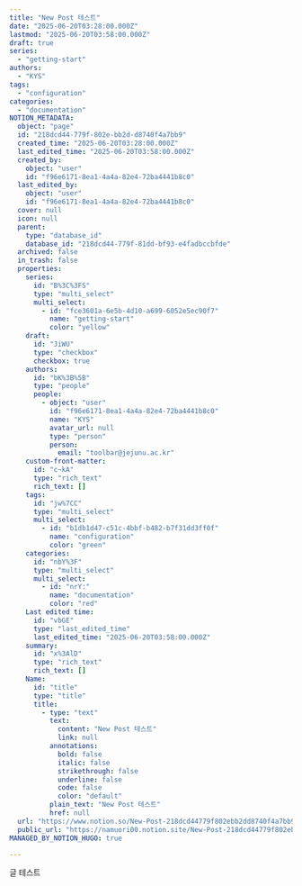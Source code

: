 ```yaml
---
title: "New Post 테스트"
date: "2025-06-20T03:28:00.000Z"
lastmod: "2025-06-20T03:58:00.000Z"
draft: true
series:
  - "getting-start"
authors:
  - "KYS"
tags:
  - "configuration"
categories:
  - "documentation"
NOTION_METADATA:
  object: "page"
  id: "218dcd44-779f-802e-bb2d-d8740f4a7bb9"
  created_time: "2025-06-20T03:28:00.000Z"
  last_edited_time: "2025-06-20T03:58:00.000Z"
  created_by:
    object: "user"
    id: "f96e6171-8ea1-4a4a-82e4-72ba4441b8c0"
  last_edited_by:
    object: "user"
    id: "f96e6171-8ea1-4a4a-82e4-72ba4441b8c0"
  cover: null
  icon: null
  parent:
    type: "database_id"
    database_id: "218dcd44-779f-81dd-bf93-e4fadbccbfde"
  archived: false
  in_trash: false
  properties:
    series:
      id: "B%3C%3FS"
      type: "multi_select"
      multi_select:
        - id: "fce3601a-6e5b-4d10-a699-6052e5ec90f7"
          name: "getting-start"
          color: "yellow"
    draft:
      id: "JiWU"
      type: "checkbox"
      checkbox: true
    authors:
      id: "bK%3B%5B"
      type: "people"
      people:
        - object: "user"
          id: "f96e6171-8ea1-4a4a-82e4-72ba4441b8c0"
          name: "KYS"
          avatar_url: null
          type: "person"
          person:
            email: "toolbar@jejunu.ac.kr"
    custom-front-matter:
      id: "c~kA"
      type: "rich_text"
      rich_text: []
    tags:
      id: "jw%7CC"
      type: "multi_select"
      multi_select:
        - id: "b1db1d47-c51c-4bbf-b482-b7f31dd3ff0f"
          name: "configuration"
          color: "green"
    categories:
      id: "nbY%3F"
      type: "multi_select"
      multi_select:
        - id: "nrY:"
          name: "documentation"
          color: "red"
    Last edited time:
      id: "vbGE"
      type: "last_edited_time"
      last_edited_time: "2025-06-20T03:58:00.000Z"
    summary:
      id: "x%3AlD"
      type: "rich_text"
      rich_text: []
    Name:
      id: "title"
      type: "title"
      title:
        - type: "text"
          text:
            content: "New Post 테스트"
            link: null
          annotations:
            bold: false
            italic: false
            strikethrough: false
            underline: false
            code: false
            color: "default"
          plain_text: "New Post 테스트"
          href: null
  url: "https://www.notion.so/New-Post-218dcd44779f802ebb2dd8740f4a7bb9"
  public_url: "https://namuori00.notion.site/New-Post-218dcd44779f802ebb2dd8740f4a7bb9"
MANAGED_BY_NOTION_HUGO: true

---
```



글 테스트

